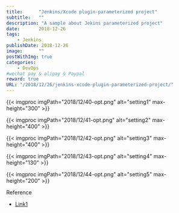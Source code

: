 ```yaml
---
title:      "Jenkins/Xcode plugin-parameterized project"
subtitle:   ""
description: "A sample about Jekins parameterized project"
date:       2018-12-26
tags:
    - Jenkins
publishDate: 2018-12-26
image:      ""
postWithImg: true
categories:
    - DevOps
#wechat pay & alipay & Paypal
reward: true
URL: "/2018/12/26/jenkins-xcode-plugin-parameterized-project/"
---
```

{{< imgproc imgPath="2018/12/40-opt.png" alt="setting1" max-height="300" >}}

{{< imgproc imgPath="2018/12/41-opt.png" alt="setting2" max-height="400" >}}

{{< imgproc imgPath="2018/12/42-opt.png" alt="setting3" max-height="400" >}}

{{< imgproc imgPath="2018/12/43-opt.png" alt="setting4" max-height="130" >}}

{{< imgproc imgPath="2018/12/44-opt.png" alt="setting5" max-height="200" >}}

Reference

- [Link1](https://issues.jenkins-ci.org/browse/JENKINS-12800)
